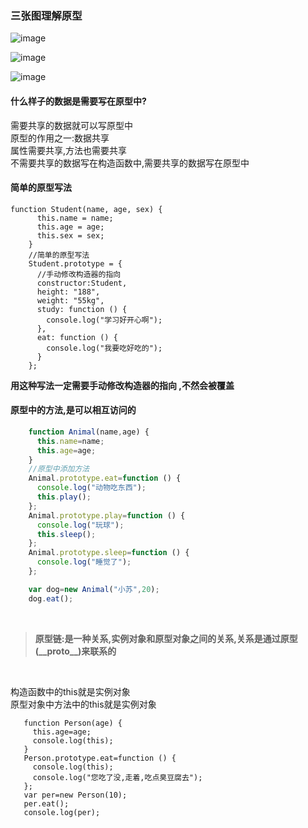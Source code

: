 ### 三张图理解原型
![image](https://images2015.cnblogs.com/blog/787416/201603/787416-20160323103557261-114570044.png)

![image](https://images2015.cnblogs.com/blog/787416/201603/787416-20160323103622089-1134417169.png)

![image](https://images2018.cnblogs.com/blog/1265396/201711/1265396-20171127082821065-1506469155.png)


#### 什么样子的数据是需要写在原型中?
需要共享的数据就可以写原型中<br>
原型的作用之一:数据共享<br>
属性需要共享,方法也需要共享<br>
不需要共享的数据写在构造函数中,需要共享的数据写在原型中


#### 简单的原型写法
```JS
function Student(name, age, sex) {
      this.name = name;
      this.age = age;
      this.sex = sex;
    }
    //简单的原型写法
    Student.prototype = {
      //手动修改构造器的指向 
      constructor:Student,
      height: "188",
      weight: "55kg",
      study: function () {
        console.log("学习好开心啊");
      },
      eat: function () {
        console.log("我要吃好吃的");
      }
    };

```
**用这种写法一定需要手动修改构造器的指向 ,不然会被覆盖**

#### 原型中的方法,是可以相互访问的
```js
    function Animal(name,age) {
      this.name=name;
      this.age=age;
    }
    //原型中添加方法
    Animal.prototype.eat=function () {
      console.log("动物吃东西");
      this.play();
    };
    Animal.prototype.play=function () {
      console.log("玩球");
      this.sleep();
    };
    Animal.prototype.sleep=function () {
      console.log("睡觉了");
    };

    var dog=new Animal("小苏",20);
    dog.eat();
```
<br>


> **原型链:是一种关系,实例对象和原型对象之间的关系,关系是通过原型(\_\_proto__)来联系的**


<br>

构造函数中的this就是实例对象<br>
原型对象中方法中的this就是实例对象
```JS
   function Person(age) {
     this.age=age;
     console.log(this);
   }
   Person.prototype.eat=function () {
     console.log(this);
     console.log("您吃了没,走着,吃点臭豆腐去");
   };
   var per=new Person(10);
   per.eat();
   console.log(per);
```